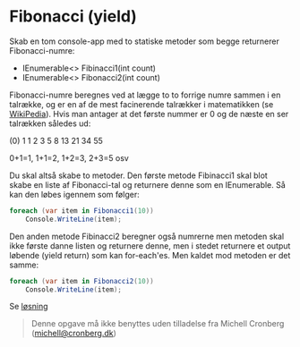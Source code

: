 ﻿# Fibonacci (yield)

Skab en tom console-app med to statiske metoder som begge returnerer Fibonacci-numre:

- IEnumerable<<int>> Fibinacci1(int count)
- IEnumerable<<int>> Fibonacci2(int count)

Fibonacci-numre beregnes ved at lægge to to forrige numre sammen i en talrække, og er en af de mest facinerende 
talrækker i matematikken (se [WikiPedia](https://en.wikipedia.org/wiki/Fibonacci_number)). Hvis man antager at det første nummer er 0 og de næste en ser talrækken således ud:

(0) 1 1 2 3 5 8 13 21 34 55

0+1=1, 1+1=2, 1+2=3, 2+3=5 osv

Du skal altså skabe to metoder. Den første metode Fibinacci1 skal blot skabe en liste af Fibonacci-tal og returnere denne som en IEnumerable<int>. Så kan den 
løbes igennem som følger:

```csharp
foreach (var item in Fibonacci1(10))
    Console.WriteLine(item);
```

Den anden metode Fibinacci2 beregner også numrerne men metoden skal ikke første danne listen og returnere denne, men i 
stedet returnere et output løbende (yield return) som kan for-each'es. Men kaldet mod metoden er det samme:

```csharp
foreach (var item in Fibonacci2(10))
    Console.WriteLine(item);
```

Se [løsning](https://github.com/devcronberg/undervisning-cs-opgaver/blob/master/samlinger-fibonacci/Program.cs)

<!-- footerstart -->
> Denne opgave må ikke benyttes uden tilladelse fra Michell Cronberg (michell@cronberg.dk)
<!-- footerslut -->
